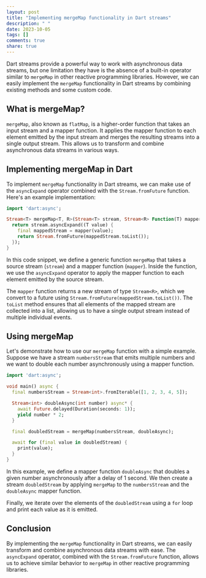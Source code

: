 ```yaml
---
layout: post
title: "Implementing mergeMap functionality in Dart streams"
description: " "
date: 2023-10-05
tags: []
comments: true
share: true
---
```


Dart streams provide a powerful way to work with asynchronous data streams, but one limitation they have is the absence of a built-in operator similar to `mergeMap` in other reactive programming libraries. However, we can easily implement the `mergeMap` functionality in Dart streams by combining existing methods and some custom code.

## What is mergeMap?

`mergeMap`, also known as `flatMap`, is a higher-order function that takes an input stream and a mapper function. It applies the mapper function to each element emitted by the input stream and merges the resulting streams into a single output stream. This allows us to transform and combine asynchronous data streams in various ways.

## Implementing mergeMap in Dart

To implement `mergeMap` functionality in Dart streams, we can make use of the `asyncExpand` operator combined with the `Stream.fromFuture` function. Here's an example implementation:

```dart
import 'dart:async';

Stream<T> mergeMap<T, R>(Stream<T> stream, Stream<R> Function(T) mapper) {
  return stream.asyncExpand((T value) {
    final mappedStream = mapper(value);
    return Stream.fromFuture(mappedStream.toList());
  });
}
```

In this code snippet, we define a generic function `mergeMap` that takes a source stream (`stream`) and a mapper function (`mapper`). Inside the function, we use the `asyncExpand` operator to apply the mapper function to each element emitted by the source stream.

The `mapper` function returns a new stream of type `Stream<R>`, which we convert to a future using `Stream.fromFuture(mappedStream.toList())`. The `toList` method ensures that all elements of the mapped stream are collected into a list, allowing us to have a single output stream instead of multiple individual events.

## Using mergeMap

Let's demonstrate how to use our `mergeMap` function with a simple example. Suppose we have a stream `numbersStream` that emits multiple numbers and we want to double each number asynchronously using a mapper function.

```dart
import 'dart:async';

void main() async {
  final numbersStream = Stream<int>.fromIterable([1, 2, 3, 4, 5]);

  Stream<int> doubleAsync(int number) async* {
    await Future.delayed(Duration(seconds: 1));
    yield number * 2;
  }

  final doubledStream = mergeMap(numbersStream, doubleAsync);

  await for (final value in doubledStream) {
    print(value);
  }
}
```

In this example, we define a mapper function `doubleAsync` that doubles a given number asynchronously after a delay of 1 second. We then create a stream `doubledStream` by applying `mergeMap` to the `numbersStream` and the `doubleAsync` mapper function.

Finally, we iterate over the elements of the `doubledStream` using a `for` loop and print each value as it is emitted.

## Conclusion

By implementing the `mergeMap` functionality in Dart streams, we can easily transform and combine asynchronous data streams with ease. The `asyncExpand` operator, combined with the `Stream.fromFuture` function, allows us to achieve similar behavior to `mergeMap` in other reactive programming libraries.